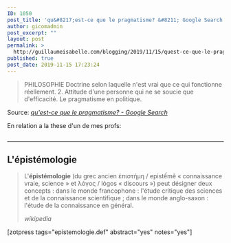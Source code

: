 ```yaml
---
ID: 1050
post_title: 'qu&#8217;est-ce que le pragmatisme? &#8211; Google Search'
author: gicomadmin
post_excerpt: ""
layout: post
permalink: >
  http://guillaumeisabelle.com/blogging/2019/11/15/quest-ce-que-le-pragmatisme-google-search/
published: true
post_date: 2019-11-15 17:23:24
---
```

> PHILOSOPHIE Doctrine selon laquelle n'est vrai que ce qui fonctionne réellement. 2. Attitude d'une personne qui ne se soucie que d'efficacité. Le pragmatisme en politique.

Source: *[qu'est-ce que le pragmatisme? - Google Search][1]*

<!-- wp:paragraph -->

En relation a la these d'un de mes profs: 

<!-- /wp:paragraph -->

<!-- wp:image {"id":1052,"sizeSlug":"large"} --><figure class="wp-block-image size-large">

<img src="http://guillaumeisabelle.com/blogging/wp-content/uploads/sites/10/2019/11/image-1.png" alt="" class="wp-image-1052" /></figure> <!-- /wp:image -->

<!-- wp:separator -->

<hr class="wp-block-separator" />

<!-- /wp:separator -->

<!-- wp:heading -->

## L'épistémologie

<!-- /wp:heading -->

<!-- wp:quote -->

<blockquote class="wp-block-quote">
  <p>
    L'<strong>épistémologie</strong> (du grec ancien ἐπιστήμη / epistếmê « connaissance vraie, science » et λόγος / lógos « discours ») peut désigner deux concepts : dans le monde francophone : l'étude critique des sciences et de la connaissance scientifique ; dans le monde anglo-saxon : l'étude de la connaissance en général.
  </p>
  
  <cite>wikipedia</cite>
</blockquote>

<!-- /wp:quote -->

<!-- wp:shortcode --> [zotpress tags="epistemologie.def" abstract="yes" notes="yes"] 

<!-- /wp:shortcode -->

 [1]: https://www.google.com/search?q=qu%27est-ce+que+le+pragmatisme%3F&rlz=1C1CHBF_enCA851CA851&oq=qu%27est-ce+que+le+pragmatisme%3F&aqs=chrome..69i57.5553j0j7&sourceid=chrome&ie=UTF-8